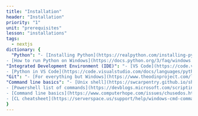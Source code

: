 ```yaml
---
title: "Installation"
header: "Installation"
priority: "1"
unit: "prerequisites"
lesson: "installations"
tags:
  - nextjs
dictionary: {
  "Python": "- [Installing Python](https://realpython.com/installing-python/)\n
- [How to run Python on Windows](https://docs.python.org/3/faq/windows.html)",
"Integrated Development Environment (IDE)": "- [VS Code](https://code.visualstudio.com/)\n
- [Python in VS Code](https://code.visualstudio.com/docs/languages/python)",
"Git": "- [For everything but Windows](https://www.theodinproject.com/lessons/foundations-setting-up-git)",
"Command line basics": "- [Unix shell](https://swcarpentry.github.io/shell-novice/)\n
- [Powershell list of commands](https://devblogs.microsoft.com/scripting/table-of-basic-powershell-commands/#:~:text=Table%20of%20Basic%20PowerShell%20Commands%20%20%20Command,PowerShell%20snap%20...%20%2028%20more%20rows%20)\n
- [Command line basics](https://www.computerhope.com/issues/chusedos.htm#:~:text=How%20to%20use%20the%20Windows%20command%20line%20%28DOS%29,directory%20...%208%20Switching%20drives%20...%20More%20items)\n
- [CL cheatsheet](https://serverspace.us/support/help/windows-cmd-commands-cheat-sheet/#:~:text=Windows%20CMD%20Commands%20Cheat%20Sheet%201%20Files%20and,Command%20Line%20Setup%20CLS%20-%20Clears%20screen%20)"
}
---
```


<!-- ## Python

- [Installing Python](https://realpython.com/installing-python/)
- [How to run Python on Windows](https://docs.python.org/3/faq/windows.html) -->

<!-- ## Integrated Development Environment (IDE)

- [VS Code](https://code.visualstudio.com/)
- [Python in VS Code](https://code.visualstudio.com/docs/languages/python) -->

<!-- ## Git

- [For everything but Windows](https://www.theodinproject.com/lessons/foundations-setting-up-git) -->

<!-- ## Command line basics

- [Unix shell](https://swcarpentry.github.io/shell-novice/)
- [Powershell list of commands](https://devblogs.microsoft.com/scripting/table-of-basic-powershell-commands/#:~:text=Table%20of%20Basic%20PowerShell%20Commands%20%20%20Command,PowerShell%20snap%20...%20%2028%20more%20rows%20)
- [Command line basics](https://www.computerhope.com/issues/chusedos.htm#:~:text=How%20to%20use%20the%20Windows%20command%20line%20%28DOS%29,directory%20...%208%20Switching%20drives%20...%20More%20items)
- [CL cheatsheet](https://serverspace.us/support/help/windows-cmd-commands-cheat-sheet/#:~:text=Windows%20CMD%20Commands%20Cheat%20Sheet%201%20Files%20and,Command%20Line%20Setup%20CLS%20-%20Clears%20screen%20) -->
